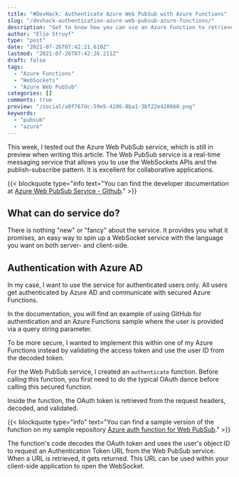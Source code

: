 ```yaml
---
title: "#DevHack: Authenticate Azure Web PubSub with Azure Functions"
slug: "/devhack-authentication-azure-web-pubsub-azure-functions/"
description: "Get to know how you can use an Azure Function to retrieve an authentication token for your Azure Web PubSub service."
author: "Elio Struyf"
type: "post"
date: "2021-07-26T07:42:21.610Z"
lastmod: "2021-07-26T07:42:26.211Z"
draft: false
tags:
  - "Azure Functions"
  - "WebSockets"
  - "Azure Web PubSub"
categories: []
comments: true
preview: "/social/a9f767dc-59e5-4286-8ba1-3bf22e410660.png"
keywords:
  - "pubsub"
  - "azure"
---
```


This week, I tested out the Azure Web PubSub service, which is still in preview when writing this article. The Web PubSub service is a real-time messaging service that allows you to use the WebSockets APIs and the publish-subscribe pattern. It is excellent for collaborative applications.

{{< blockquote type="info text="You can find the developer documentation at [Azure Web PubSub Service - Github](https://azure.github.io/azure-webpubsub/)." >}}

## What can do service do?

There is nothing "new" or "fancy" about the service. It provides you what it promises, an easy way to spin up a WebSocket service with the language you want on both server- and client-side.

## Authentication with Azure AD

In my case, I want to use the service for authenticated users only. All users get authenticated by Azure AD and communicate with secured Azure Functions.

In the documentation, you will find an example of using GitHub for authentication and an Azure Functions sample where the user is provided via a query string parameter.

To be more secure, I wanted to implement this within one of my Azure Functions instead by validating the access token and use the user ID from the decoded token.

For the Web PubSub service, I created an `authenticate` function. Before calling this function, you first need to do the typical OAuth dance before calling this secured function.

Inside the function, the OAuth token is retrieved from the request headers, decoded, and validated. 

{{< blockquote type="info" text="You can find a sample version of the function on my sample repository [Azure auth function for Web PubSub](https://github.com/estruyf/azure-samples/tree/main/azure-pubsub-azurefunctions)." >}}

The function's code decodes the OAuth token and uses the user's object ID to request an Authentication Token URL from the Web PubSub service. When a URL is retrieved, it gets returned. This URL can be used within your client-side application to open the WebSocket.
